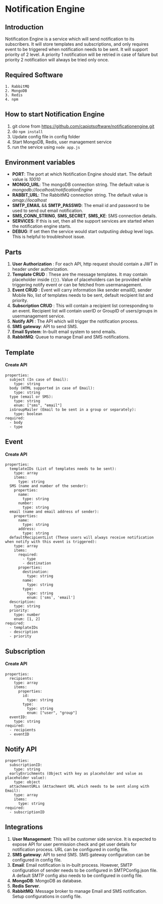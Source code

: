 # Notification Engine

## Introduction
Notification Engine is a service which will send notification to its subscribers. It will store templates and subscriptions, and only requires event to be triggered when notification needs to be sent. It will support priority of 2 level. A priority 1 notification will be retried in case of failure but priority 2 notification will always be tried only once.

## Required Software
	1. RabbitMQ
	2. MongoDB
	3. Redis
	4. npm
	
## How to start Notification Engine
1. git clone from https://github.com/capiotsoftware/notificationengine.git
2. do `npm install`
3. Update config file in config folder
4. Start MongoDB, Redis, user management service
5. run the service using `node app.js`

## Environment variables

* __PORT__: The port at which Notification Engine should start. The default value is _10010_
* __MONGO\_URL__: The mongoDB connection string. The default value is _mongodb://localhost/notificationEngine_
* __RABBIT\_URL__: The RabbitMQ connection string. The default value is _amqp://localhost_
* __SMTP\_EMAIL__ && __SMTP\_PASSWD__: The email id and password to be used to send out email notification.
* __SMS\_CONN\_STRING__, __SMS\_SECRET__, __SMS\_KE__: SMS connection details.
* __SERVICES__: If this is set, then all the support services are started when the notification engine starts.
* __DEBUG__: If set then the service would start outputiing _debug_ level logs. This is helpful to troubleshoot issue.


## Parts
1. **User Authorization** : For each API, http request should contain a JWT in header under authorization.  
2. **Template CRUD** : These are the message templates. It may contain placeholder inside `{{}}`. Value of placeholders can be provided while triggering notify event or can be fetched from usermanagement.
3. **Event CRUD** : Event will carry information like sender emailID, sender Mobile No, list of templates needs to be sent, default recipient list and priority.
4. **Subscription CRUD** : This will contain a recipient list corresponding to an event. Recipient list will contain userID  or GroupID of users/groups in usermanagement service.
5. **Notify API** : The API which will trigger the notification process.
6. **SMS gateway**: API to send SMS.
7. **Email System**: In-built email system to send emails.
8. **RabbitMQ**: Queue to manage Email and SMS notifications.
	
## Template
#### Create API
    properties:
      subject (In case of Email):
        type: string
      body (HTML supported in case of Email):
        type: string
      type (email or SMS):
        type: string
        enum: ["sms", "email"]
      isGroupMailer (Email to be sent in a group or separately):
        type: boolean
	required: 
      - body
      - type

## Event
#### Create API
    properties:
      templateIDs (List of templates needs to be sent):
        type: array
        items:
          type: string
      SMS (name and number of the sender):
        properties:
          name:
            type: string
          number:
            type: string
      email (name and email address of sender):
        properties:
          name:
            type: string
          address:
            type: string
      defaultRecipientList (These users will always receive notification when notify with this event is triggered):
        type: array
        items:
          required:
            - type
            - destination
          properties:
            destination:
              type: string
            name:
              type: string
            type:
              type: string
              enum: ['sms', 'email']
      description:
        type: string
      priority:
        type: number
        enum: [1, 2]
	required:
      - templateIDs
      - description
      - priority
## Subscription
#### Create API
    properties:
      recipients:
        type: array
        items:
          properties:
            id:
              type: string
            type:
              type: string
              enum: ["user", "group"]
      eventID:
        type: string
	required:
      - recipients
      - eventID

## Notify API	  
    properties:
      subscriptionID:
        type: string
      earlyEnrichments (Object with key as placeholder and value as placeholder value):
        type: object
      attachmentURLs (Attachment URL which needs to be sent along with Email):
        type: array
        items:
          type: string
	required:
      - subscriptionID

## Integrations
1. **User Management**: This will be customer side service. It is expected to expose API for user permission check and get user details for notification process. URL can be configured in config file.
2. **SMS gateway**: API to send SMS. SMS gateway configuration can be configured in config file.
3. **Email**: Email notification is in-built process. However, SMTP configuration of sender needs to be configured in SMTPConfig.json file. A default SMTP config also needs to be configured in config file.
4. **MongoDB**: MongoDB as database.
5. **Redis Server**.
6. **RabbitMQ**: Message broker to manage Email and SMS notification. Setup configurations in config file.